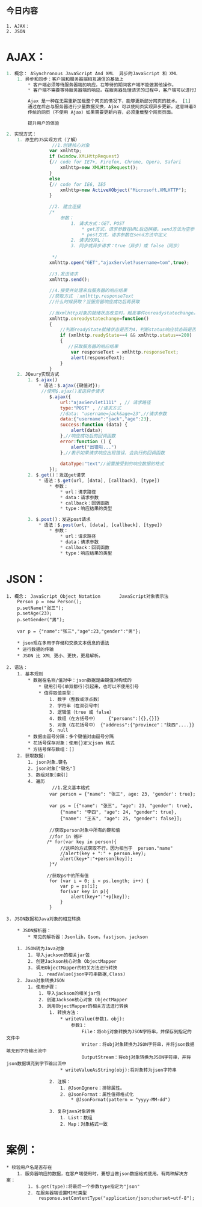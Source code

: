 ## 今日内容
	1. AJAX：
	2. JSON





# AJAX：
```javascript
1. 概念： ASynchronous JavaScript And XML	异步的JavaScript 和 XML
	1. 异步和同步：客户端和服务器端相互通信的基础上
		* 客户端必须等待服务器端的响应。在等待的期间客户端不能做其他操作。
		* 客户端不需要等待服务器端的响应。在服务器处理请求的过程中，客户端可以进行其他的操作。

		Ajax 是一种在无需重新加载整个网页的情况下，能够更新部分网页的技术。 [1] 
		通过在后台与服务器进行少量数据交换，Ajax 可以使网页实现异步更新。这意味着可以在不重新加载整个网页的情况下，对网页的某部分进行更新。
		传统的网页（不使用 Ajax）如果需要更新内容，必须重载整个网页页面。

		提升用户的体验

2. 实现方式：
	1. 原生的JS实现方式（了解）
				 //1.创建核心对象
	            var xmlhttp;
	            if (window.XMLHttpRequest)
	            {// code for IE7+, Firefox, Chrome, Opera, Safari
	                xmlhttp=new XMLHttpRequest();
	            }
	            else
	            {// code for IE6, IE5
	                xmlhttp=new ActiveXObject("Microsoft.XMLHTTP");
	            }
	
	            //2. 建立连接
	            /*
	                参数：
	                    1. 请求方式：GET、POST
	                        * get方式，请求参数在URL后边拼接。send方法为空参
	                        * post方式，请求参数在send方法中定义
	                    2. 请求的URL：
	                    3. 同步或异步请求：true（异步）或 false（同步）
	
	             */
	            xmlhttp.open("GET","ajaxServlet?username=tom",true);
	
	            //3.发送请求
	            xmlhttp.send();
	
	            //4.接受并处理来自服务器的响应结果
	            //获取方式 ：xmlhttp.responseText
	            //什么时候获取？当服务器响应成功后再获取
	
	            //当xmlhttp对象的就绪状态改变时，触发事件onreadystatechange。
	            xmlhttp.onreadystatechange=function()
	            {
	                //判断readyState就绪状态是否为4，判断status响应状态码是否为200
	                if (xmlhttp.readyState==4 && xmlhttp.status==200)
	                {
	                   //获取服务器的响应结果
	                    var responseText = xmlhttp.responseText;
	                    alert(responseText);
	                }
	            }
	2. JQeury实现方式
		1. $.ajax()
			* 语法：$.ajax({键值对});
			 //使用$.ajax()发送异步请求
	            $.ajax({
	                url:"ajaxServlet1111" , // 请求路径
	                type:"POST" , //请求方式
	                //data: "username=jack&age=23",//请求参数
	                data:{"username":"jack","age":23},
	                success:function (data) {
	                    alert(data);
	                },//响应成功后的回调函数
	                error:function () {
	                    alert("出错啦...")
	                },//表示如果请求响应出现错误，会执行的回调函数
	
	                dataType:"text"//设置接受到的响应数据的格式
	            });
		2. $.get()：发送get请求
			* 语法：$.get(url, [data], [callback], [type])
				* 参数：
					* url：请求路径
					* data：请求参数
					* callback：回调函数
					* type：响应结果的类型

		3. $.post()：发送post请求
			* 语法：$.post(url, [data], [callback], [type])
				* 参数：
					* url：请求路径
					* data：请求参数
					* callback：回调函数
					* type：响应结果的类型
```



# JSON：
	1. 概念： JavaScript Object Notation		JavaScript对象表示法
		Person p = new Person();
		p.setName("张三");
		p.setAge(23);
		p.setGender("男");
	
		var p = {"name":"张三","age":23,"gender":"男"};
	
		* json现在多用于存储和交换文本信息的语法
		* 进行数据的传输
		* JSON 比 XML 更小、更快，更易解析。
	
	2. 语法：
		1. 基本规则
			* 数据在名称/值对中：json数据是由键值对构成的
				* 键用引号(单双都行)引起来，也可以不使用引号
				* 值得取值类型：
					1. 数字（整数或浮点数）
					2. 字符串（在双引号中）
					3. 逻辑值（true 或 false）
					4. 数组（在方括号中）	{"persons":[{},{}]}
					5. 对象（在花括号中） {"address":{"province"："陕西"....}}
					6. null
			* 数据由逗号分隔：多个键值对由逗号分隔
			* 花括号保存对象：使用{}定义json 格式
			* 方括号保存数组：[]
		2. 获取数据:
			1. json对象.键名
			2. json对象["键名"]
			3. 数组对象[索引]
			4. 遍历
					 //1.定义基本格式
			        var person = {"name": "张三", age: 23, 'gender': true};
			
			        var ps = [{"name": "张三", "age": 23, "gender": true},
			            {"name": "李四", "age": 24, "gender": true},
			            {"name": "王五", "age": 25, "gender": false}];
			            
			        //获取person对象中所有的键和值
			        //for in 循环
			       /* for(var key in person){
			            //这样的方式获取不行。因为相当于  person."name"
			            //alert(key + ":" + person.key);
			            alert(key+":"+person[key]);
			        }*/
			
			       //获取ps中的所有值
			        for (var i = 0; i < ps.length; i++) {
			            var p = ps[i];
			            for(var key in p){
			                alert(key+":"+p[key]);
			            }
			        }

```
3. JSON数据和Java对象的相互转换

	* JSON解析器：
		* 常见的解析器：Jsonlib，Gson，fastjson，jackson
	
	1. JSON转为Java对象
		1. 导入jackson的相关jar包
		2. 创建Jackson核心对象 ObjectMapper
		3. 调用ObjectMapper的相关方法进行转换
			1. readValue(json字符串数据,Class)
	2. Java对象转换JSON
		1. 使用步骤：
			1. 导入jackson的相关jar包
			2. 创建Jackson核心对象 ObjectMapper
			3. 调用ObjectMapper的相关方法进行转换
				1. 转换方法：
					* writeValue(参数1，obj):
	                    参数1：
	                        File：将obj对象转换为JSON字符串，并保存到指定的文件中
	                        Writer：将obj对象转换为JSON字符串，并将json数据填充到字符输出流中
	                        OutputStream：将obj对象转换为JSON字符串，并将json数据填充到字节输出流中
	                * writeValueAsString(obj):将对象转为json字符串

				2. 注解：
					1. @JsonIgnore：排除属性。
					2. @JsonFormat：属性值得格式化
						* @JsonFormat(pattern = "yyyy-MM-dd")

				3. 复杂java对象转换
					1. List：数组
					2. Map：对象格式一致
```


# 案例：
	* 校验用户名是否存在
		1. 服务器响应的数据，在客户端使用时，要想当做json数据格式使用。有两种解决方案：
			1. $.get(type):将最后一个参数type指定为"json"
			2. 在服务器端设置MIME类型
				response.setContentType("application/json;charset=utf-8");






```

```